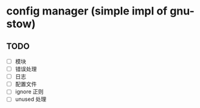 # config manager (simple impl of gnu-stow)

## TODO

- [ ] 模块
- [ ] 错误处理
- [ ] 日志
- [ ] 配置文件
- [ ] ignore 正则
- [ ] unused 处理

